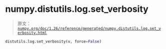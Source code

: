 # numpy.distutils.log.set_verbosity

> 原文：[`numpy.org/doc/1.26/reference/generated/numpy.distutils.log.set_verbosity.html`](https://numpy.org/doc/1.26/reference/generated/numpy.distutils.log.set_verbosity.html)

```py
distutils.log.set_verbosity(v, force=False)
```
